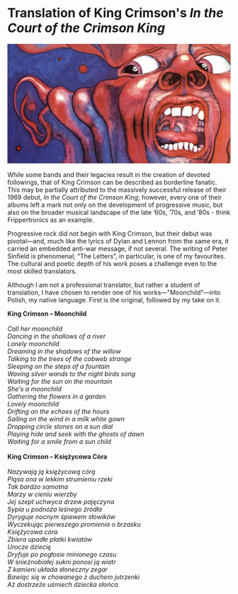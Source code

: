 # Translation of King Crimson's _In the Court of the Crimson King_

![King Crimson's debut album cover](avatar_3826_page.jpg)

While some bands and their legacies result in the creation of devoted followings, that of King Crimson can be described as borderline fanatic. This may be partially attributed to the massively successful release of their 1969 debut, _In the Court of the Crimson King_; however, every one of their albums left a mark not only on the development of progressive music, but also on the broader musical landscape of the late ’60s, ’70s, and ’80s - think Frippertronics as an example.

Progressive rock did not begin with King Crimson, but their debut was pivotal—and, much like the lyrics of Dylan and Lennon from the same era, it carried an embedded anti-war message, if not several. The writing of Peter Sinfield is phenomenal; “The Letters”, in particular, is one of my favourites. The cultural and poetic depth of his work poses a challenge even to the most skilled translators.

Although I am not a professional translator, but rather a student of translation, I have chosen to render one of his works—"Moonchild"—into Polish, my native language. First is the original, followed by my take on it.
 
**King Crimson – Moonchild**<br>
<br>
*Call her moonchild*<br>
*Dancing in the shallows of a river*<br>
*Lonely moonchild*<br>
*Dreaming in the shadows of the willow*<br>
*Talking to the trees of the cobweb strange*<br>
*Sleeping on the steps of a fountain*<br>
*Waving silver wands to the night birds song*<br>
*Waiting for the sun on the mountain*<br>
*She's a moonchild*<br>
*Gathering the flowers in a garden*<br>
*Lovely moonchild*<br>
*Drifting on the echoes of the hours*<br>
*Sailing on the wind in a milk white gown*<br>
*Dropping circle stones on a sun dial*<br>
*Playing hide and seek with the ghosts of dawn*<br>
*Waiting for a smile from a sun child*<br>
<br>
**King Crimson – Księżycowa Córa**<br>
<br>
*Nazywają ją księżycową córą*<br>
*Pląsa ona w lekkim strumieniu rzeki*<br>
*Tak bardzo samotna*<br>
*Marzy w cieniu wierzby*<br>
*Jej szept uchwyca drzew pajęczyna*<br>
*Sypia u podnóża leśnego źródła*<br>
*Dyryguje nocnym śpiewem słowików*<br>
*Wyczekując pierwszego promienia o brzasku*<br>
*Księżycowa córa*<br>
*Zbiera upadłe płatki kwiatów*<br>
*Urocze dziecię*<br>
*Dryfuje po pogłosie minionego czasu*<br>
*W śnieżnobiałej sukni ponosi ją wiatr*<br>
*Z kamieni układa słoneczny zegar*<br>
*Bawiąc się w chowanego z duchem jutrzenki*<br>
*Aż dostrzeże uśmiech dziecka słońca*<br>

